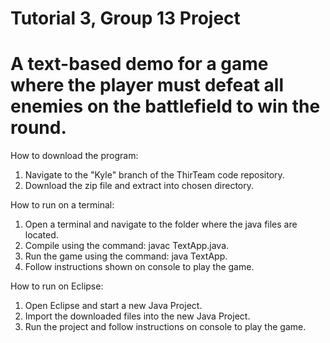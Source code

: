 # Tutorial 3, Group 13 Project 

# A text-based demo for a game where the player must defeat all enemies on the battlefield to win the round.

How to download the program:
1. Navigate to the "Kyle" branch of the ThirTeam code repository.
2. Download the zip file and extract into chosen directory.

How to run on a terminal:
1. Open a terminal and navigate to the folder where the java files are located.
2. Compile using the command: javac TextApp.java.
3. Run the game using the command: java TextApp.
4. Follow instructions shown on console to play the game.

How to run on Eclipse:
1. Open Eclipse and start a new Java Project.
2. Import the downloaded files into the new Java Project.
3. Run the project and follow instructions on console to play the game.
